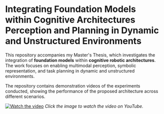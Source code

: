 # Integrating Foundation Models within Cognitive Architectures Perception and Planning in Dynamic and Unstructured Environments

This repository accompanies my Master's Thesis, which investigates the integration of **foundation models** within **cognitive robotic architectures**. The work focuses on enabling multimodal perception, symbolic representation, and task planning in dynamic and unstructured environments.  

The repository contains demonstration videos of the experiments conducted, showing the performance of the proposed architecture across different scenarios.  

[![Watch the video](https://img.youtube.com/vi/_a4EJVixMsM/maxresdefault.jpg)]([https://youtu.be/_a4EJVixMsM](https://www.youtube.com/watch?v=8rEH34XCkqg))  
*Click the image to watch the video on YouTube.*
